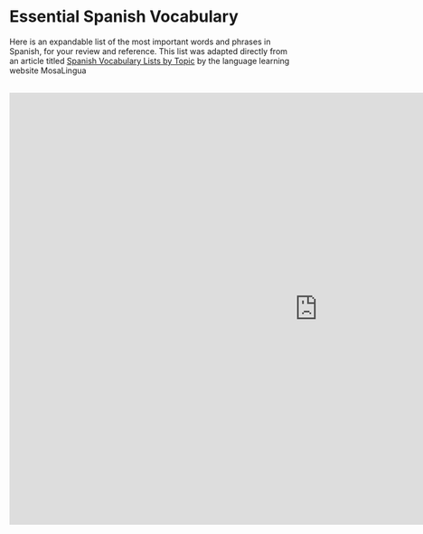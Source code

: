 <h1>Essential Spanish Vocabulary</h1>
<p>Here is an expandable list of the most important words and phrases in Spanish, for your review and reference. This list was adapted directly from an article titled <a href="https://www.mosalingua.com/en/spanish-vocabulary-lists-by-topic/#basic-spanish-vocabulary-greetings"> Spanish Vocabulary Lists by Topic</a> by the language learning website MosaLingua </p>
<br>
<iframe src="https://h5p.org/h5p/embed/689490" width="1090" height="765" frameborder="0" allowfullscreen="allowfullscreen"></iframe><script src="https://h5p.org/sites/all/modules/h5p/library/js/h5p-resizer.js" charset="UTF-8"></script>

